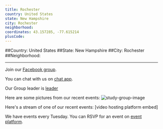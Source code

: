 ```yaml
---
title: Rochester
country: United States
state: New Hampshire
city: Rochester
neighborhood: 
coordinates: 43.157285, -77.615214
plusCode:
---
```


##Country: United States
##State: New Hampshire
##City: Rochester
##Neighborhood: 
*****
Join our [Facebook group](https://www.facebook.com/groups/free.code.camp.rochester.new.hampshire).

You can chat with us on [chat app]().

Our Group leader is [leader]()

Here are some pictures from our recent events:
![study-group-image]()

Here's a stream of one of our recent events:
[video hosting platform embed]

We have events every Tuesday. You can RSVP for an event on [event platform]().
